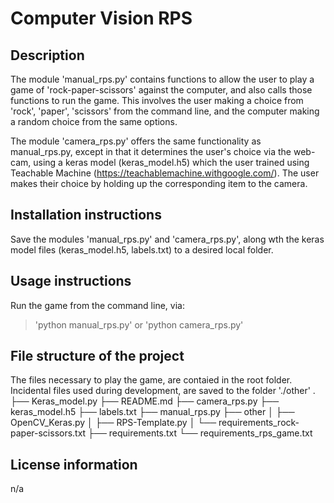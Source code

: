 # Computer Vision RPS

## Description
The module 'manual_rps.py' contains functions to allow the user to play a game of
'rock-paper-scissors' against the computer, and also calls those functions to
run the game. This involves the user making a choice from 'rock', 'paper', 'scissors'
from the command line, and the computer making a random choice from the same options.

The module 'camera_rps.py' offers the same functionality as manual_rps.py, except
in that it determines the user's choice via the web-cam, using a keras model
(keras_model.h5) which the user trained using Teachable Machine
(https://teachablemachine.withgoogle.com/). The user makes their choice by holding
up the corresponding item to the camera.

## Installation instructions
Save the modules 'manual_rps.py' and 'camera_rps.py', along wth the keras model files
(keras_model.h5, labels.txt) to a desired local folder.

## Usage instructions
Run the game from the command line, via:
> 'python manual_rps.py'
or
> 'python camera_rps.py'

## File structure of the project
The files necessary to play the game, are contaied in the root folder. Incidental
files used during development, are saved to the folder './other'
.
├── Keras_model.py
├── README.md
├── camera_rps.py
├── keras_model.h5
├── labels.txt
├── manual_rps.py
├── other
│   ├── OpenCV_Keras.py
│   ├── RPS-Template.py
│   └── requirements_rock-paper-scissors.txt
├── requirements.txt
└── requirements_rps_game.txt

## License information
n/a
